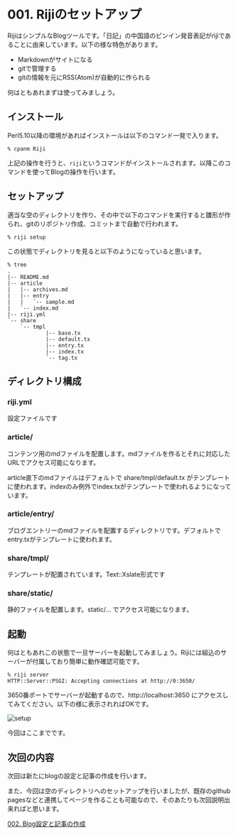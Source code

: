 # 001. Rijiのセットアップ

RijiはシンプルなBlogツールです。「日記」の中国語のピンイン発音表記が<span lang="zh-cn">rìjì</span>であることに由来しています。以下の様な特色があります。

- Markdownがサイトになる
- gitで管理する
- gitの情報を元にRSS(Atom)が自動的に作られる

何はともあれまずは使ってみましょう。

## インストール

Perl5.10以降の環境があればインストールは以下のコマンド一発で入ります。

    % cpanm Riji

上記の操作を行うと、`riji`というコマンドがインストールされます。以降このコマンドを使ってBlogの操作を行います。

## セットアップ

適当な空のディレクトリを作り、その中で以下のコマンドを実行すると雛形が作られ、gitのリポジトリ作成、コミットまで自動で行われます。

    % riji setup

この状態でディレクトリを見ると以下のようになっていると思います。

    % tree
    .
    |-- README.md
    |-- article
    |   |-- archives.md
    |   |-- entry
    |   |   `-- sample.md
    |   `-- index.md
    |-- riji.yml
    `-- share
        `-- tmpl
                |-- base.tx
                |-- default.tx
                |-- entry.tx
                |-- index.tx
                `-- tag.tx

## ディレクトリ構成

### riji.yml

設定ファイルです

### article/

コンテンツ用のmdファイルを配置します。mdファイルを作るとそれに対応したURLでアクセス可能になります。

article直下のmdファイルはデフォルトで share/tmpl/default.tx がテンプレートに使われます。indexのみ例外でindex.txがテンプレートで使われるようになっています。

### article/entry/

ブログエントリーのmdファイルを配置するディレクトリです。デフォルトでentry.txがテンプレートに使われます。

### share/tmpl/

テンプレートが配置されています。Text::Xslate形式です

### share/static/

静的ファイルを配置します。static/... でアクセス可能になります。

## 起動

何はともあれこの状態で一旦サーバーを起動してみましょう。Rijiには組込のサーバーが付属しており簡単に動作確認可能です。

    % riji server
    HTTP::Server::PSGI: Accepting connections at http://0:3650/

3650番ポートでサーバーが起動するので、http://localhost:3650 にアクセスしてみてください。以下の様に表示されればOKです。

![setup](<: '/static/001setup.png' | uri_for :>)

今回はここまでです。

## 次回の内容

次回は新たにblogの設定と記事の作成を行います。

また、今回は空のディレクトリへのセットアップを行いましたが、既存のgithub pagesなどと連携してページを作ることも可能なので、そのあたりも次回説明出来ればと思います。

[002. Blog設定と記事の作成](<: '/article/entry/002_edit.html' | uri_for :>)
